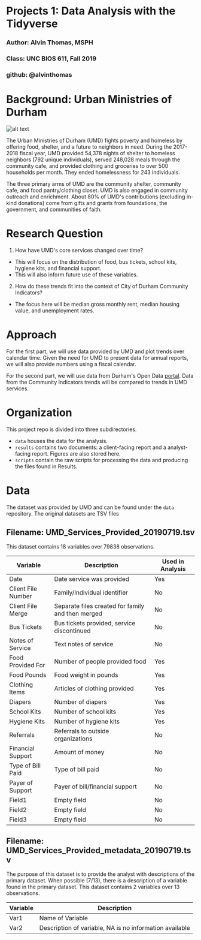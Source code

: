 # Projects 1: Data Analysis with the Tidyverse
### Author: Alvin Thomas, MSPH
### Class: UNC BIOS 611, Fall 2019
### github: @alvinthomas

# Background: Urban Ministries of Durham
![alt text](http://www.umdurham.org/assets/images/logo-new1.png "Urban Ministries Logo")

The Urban Ministries of Durham (UMD) fights poverty and homeless by offering food, shelter, and a future to neighbors in need. During the 2017-2018 fiscal year, UMD provided 54,378 nights of shelter to homeless neighbors (792 unique individuals), served 248,028 meals through the community cafe, and provided clothing and groceries to over 500 households per month. They ended homelessness for 243 individuals.

The three primary arms of UMD are the community shelter, community cafe, and food pantry/clothing closet. UMD is also engaged in community outreach and enrichment. About 80% of UMD's contributions (excluding in-kind donations) come from gifts and grants from foundations, the government, and communities of faith.

# Research Question
1) How have UMD's core services changed over time?
* This will focus on the distribution of food, bus tickets, school kits, hygiene kits, and financial support.
* This will also inform future use of these variables.
2) How do these trends fit into the context of City of Durham Community Indicators?
* The focus here will be median gross monthly rent, median housing value, and unemployment rates.

# Approach

For the first part, we will use data provided by UMD and plot trends over calendar time. Given the need for UMD to present data for annual reports, we will also provide numbers using a fiscal calendar.

For the second part, we will use data from Durham's Open Data [portal](https://live-durhamnc.opendata.arcgis.com/pages/community-indicators). Data from the Community Indicators trends will be compared to trends in UMD services.

# Organization

This project repo is divided into three subdirectories.
* `data` houses the data for the analysis.
* `results` contains two documents: a client-facing report and a analyst-facing report. Figures are also stored here.
* `scripts` contain the raw scripts for processing the data and producing the files found in Results.

# Data

The dataset was provided by UMD and can be found under the `data` repository. The original datasets are TSV files

## Filename: UMD_Services_Provided_20190719.tsv

This dataset contains 18 variables over 79838 observations.

Variable | Description | Used in Analysis
---|---|---
Date | Date service was provided | Yes
Client File Number | Family/Individual identifier | No
Client File Merge | Separate files created for family and then merged | No
Bus Tickets | Bus tickets provided, service discontinued | No
Notes of Service | Text notes of service | No
Food Provided For | Number of people provided food | Yes
Food Pounds | Food weight in pounds | Yes
Clothing Items | Articles of clothing provided | Yes
Diapers | Number of diapers | Yes
School Kits | Number of school kits | Yes
Hygiene Kits | Number of hygiene kits | Yes
Referrals | Referrals to outside organizations | No
Financial Support | Amount of money | No
Type of Bill Paid | Type of bill paid | No
Payer of Support | Payer of bill/financial support | No
Field1 | Empty field | No
Field2 | Empty field | No
Field3 | Empty field | No

## Filename: UMD_Services_Provided_metadata_20190719.tsv

The purpose of this dataset is to provide the analyst with descriptions of the primary dataset. When possible (7/13), there is a description of a variable found in the primary dataset. This dataset contains 2 variables over 13 observations.

Variable | Description
---|---
Var1 | Name of Variable
Var2 | Description of variable, NA is no information available

